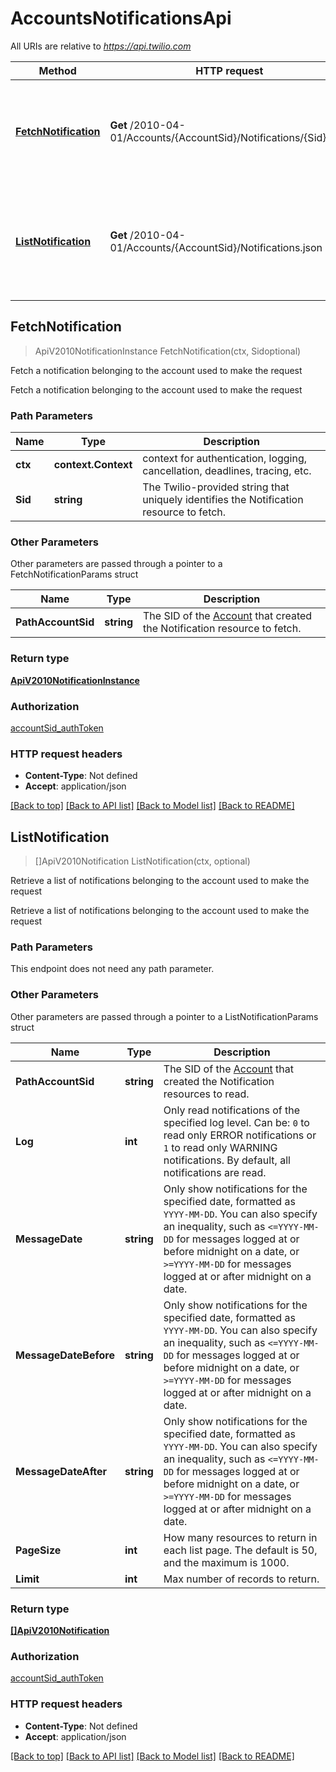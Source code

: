# AccountsNotificationsApi

All URIs are relative to *https://api.twilio.com*

Method | HTTP request | Description
------------- | ------------- | -------------
[**FetchNotification**](AccountsNotificationsApi.md#FetchNotification) | **Get** /2010-04-01/Accounts/{AccountSid}/Notifications/{Sid}.json | Fetch a notification belonging to the account used to make the request
[**ListNotification**](AccountsNotificationsApi.md#ListNotification) | **Get** /2010-04-01/Accounts/{AccountSid}/Notifications.json | Retrieve a list of notifications belonging to the account used to make the request



## FetchNotification

> ApiV2010NotificationInstance FetchNotification(ctx, Sidoptional)

Fetch a notification belonging to the account used to make the request

Fetch a notification belonging to the account used to make the request

### Path Parameters


Name | Type | Description
------------- | ------------- | -------------
**ctx** | **context.Context** | context for authentication, logging, cancellation, deadlines, tracing, etc.
**Sid** | **string** | The Twilio-provided string that uniquely identifies the Notification resource to fetch.

### Other Parameters

Other parameters are passed through a pointer to a FetchNotificationParams struct


Name | Type | Description
------------- | ------------- | -------------
**PathAccountSid** | **string** | The SID of the [Account](https://www.twilio.com/docs/iam/api/account) that created the Notification resource to fetch.

### Return type

[**ApiV2010NotificationInstance**](ApiV2010NotificationInstance.md)

### Authorization

[accountSid_authToken](../README.md#accountSid_authToken)

### HTTP request headers

- **Content-Type**: Not defined
- **Accept**: application/json

[[Back to top]](#) [[Back to API list]](../README.md#documentation-for-api-endpoints)
[[Back to Model list]](../README.md#documentation-for-models)
[[Back to README]](../README.md)


## ListNotification

> []ApiV2010Notification ListNotification(ctx, optional)

Retrieve a list of notifications belonging to the account used to make the request

Retrieve a list of notifications belonging to the account used to make the request

### Path Parameters

This endpoint does not need any path parameter.

### Other Parameters

Other parameters are passed through a pointer to a ListNotificationParams struct


Name | Type | Description
------------- | ------------- | -------------
**PathAccountSid** | **string** | The SID of the [Account](https://www.twilio.com/docs/iam/api/account) that created the Notification resources to read.
**Log** | **int** | Only read notifications of the specified log level. Can be:  `0` to read only ERROR notifications or `1` to read only WARNING notifications. By default, all notifications are read.
**MessageDate** | **string** | Only show notifications for the specified date, formatted as `YYYY-MM-DD`. You can also specify an inequality, such as `<=YYYY-MM-DD` for messages logged at or before midnight on a date, or `>=YYYY-MM-DD` for messages logged at or after midnight on a date.
**MessageDateBefore** | **string** | Only show notifications for the specified date, formatted as `YYYY-MM-DD`. You can also specify an inequality, such as `<=YYYY-MM-DD` for messages logged at or before midnight on a date, or `>=YYYY-MM-DD` for messages logged at or after midnight on a date.
**MessageDateAfter** | **string** | Only show notifications for the specified date, formatted as `YYYY-MM-DD`. You can also specify an inequality, such as `<=YYYY-MM-DD` for messages logged at or before midnight on a date, or `>=YYYY-MM-DD` for messages logged at or after midnight on a date.
**PageSize** | **int** | How many resources to return in each list page. The default is 50, and the maximum is 1000.
**Limit** | **int** | Max number of records to return.

### Return type

[**[]ApiV2010Notification**](ApiV2010Notification.md)

### Authorization

[accountSid_authToken](../README.md#accountSid_authToken)

### HTTP request headers

- **Content-Type**: Not defined
- **Accept**: application/json

[[Back to top]](#) [[Back to API list]](../README.md#documentation-for-api-endpoints)
[[Back to Model list]](../README.md#documentation-for-models)
[[Back to README]](../README.md)

